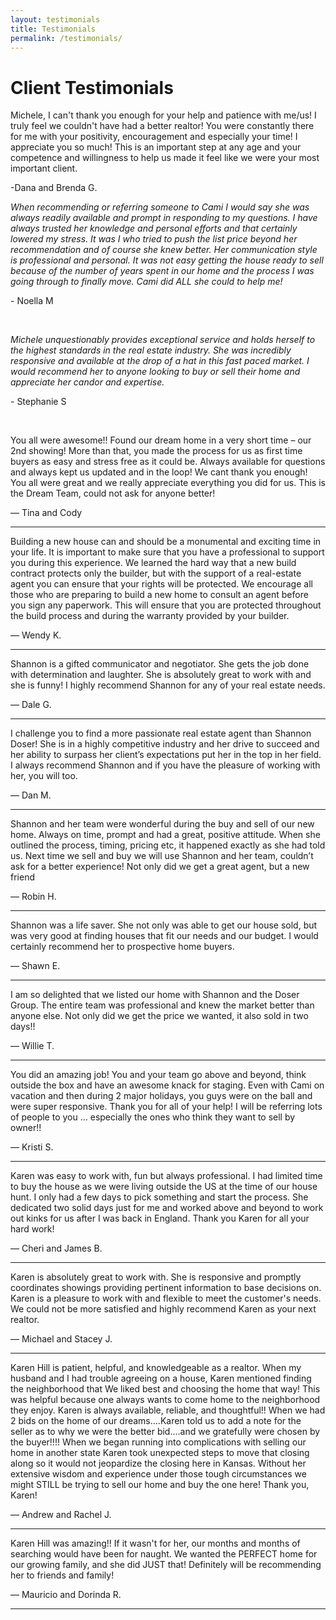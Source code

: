```yaml
---
layout: testimonials
title: Testimonials
permalink: /testimonials/
---
```


# Client Testimonials

Michele, I can't thank you enough for your help and patience with me/us\! I truly feel we couldn't have had a better realtor\! You were constantly there for me with your positivity, encouragement and especially your time\! I appreciate you so much\! This is an important step at any age and your competence and willingness to help us made it feel like we were your most important client.

\-Dana and Brenda G.&nbsp;

*When recommending or referring someone to Cami I would say she was always readily available and prompt in responding to my questions. I have always trusted her knowledge and personal efforts and that certainly lowered my stress. It was I who tried to push the list price beyond her recommendation and of course she knew better. Her communication style is professional and personal. It was not easy getting the house ready to sell because of the number of years spent in our home and the process I was going through to finally move. Cami did ALL she could to help me\!*

\- Noella M

&nbsp;

*Michele unquestionably provides exceptional service and holds herself to the highest standards in the real estate industry. She was incredibly responsive and available at the drop of a hat in this fast paced market. I would recommend her to anyone looking to buy or sell their home and appreciate her candor and expertise.*

\- Stephanie S

&nbsp;

<div class="client-testimonial"><p class="testimonial-text">You all were awesome!! Found our dream home in a very short time &ndash; our 2nd showing! More than that, you made the process for us as first time buyers as easy and stress free as it could be. Always available for questions and always kept us updated and in the loop! We cant thank you enough! You all were great and we really appreciate everything you did for us. This is the Dream Team, could not ask for anyone better!</p><p class="testimonial-author">&mdash; Tina and Cody</p><hr /><div class="client-testimonial"><p class="testimonial-text">Building a new house can and should be a monumental and exciting time in your life. It is important to make sure that you have a professional to support you during this experience. We learned the hard way that a new build contract protects only the builder, but with the support of a real-estate agent you can ensure that your rights will be protected. We encourage all those who are preparing to build a new home to consult an agent before you sign any paperwork. This will ensure that you are protected throughout the build process and during the warranty provided by your builder.</p><p class="testimonial-author">&mdash; Wendy K.</p><hr /><div class="client-testimonial"><p class="testimonial-text">Shannon is a gifted communicator and negotiator. She gets the job done with determination and laughter. She is absolutely great to work with and she is funny! I highly recommend Shannon for any of your real estate needs.</p><p class="testimonial-author">&mdash; Dale G.</p><hr /><div class="client-testimonial"><p class="testimonial-text">I challenge you to find a more passionate real estate agent than Shannon Doser! She is in a highly competitive industry and her drive to succeed and her ability to surpass her client&rsquo;s expectations put her in the top in her field. I always recommend Shannon and if you have the pleasure of working with her, you will too.</p><p class="testimonial-author">&mdash; Dan M.</p><hr /><div class="client-testimonial"><p class="testimonial-text">Shannon and her team were wonderful during the buy and sell of our new home. Always on time, prompt and had a great, positive attitude. When she outlined the process, timing, pricing etc, it happened exactly as she had told us. Next time we sell and buy we will use Shannon and her team, couldn&rsquo;t ask for a better experience! Not only did we get a great agent, but a new friend</p><p class="testimonial-author">&mdash; Robin H.</p><hr /><div class="client-testimonial"><p class="testimonial-text">Shannon was a life saver. She not only was able to get our house sold, but was very good at finding houses that fit our needs and our budget. I would certainly recommend her to prospective home buyers.</p><p class="testimonial-author">&mdash; Shawn E.</p><hr /><div class="client-testimonial"><p class="testimonial-text">I am so delighted that we listed our home with Shannon and the Doser Group. The entire team was professional and knew the market better than anyone else. Not only did we get the price we wanted, it also sold in two days!!</p><p class="testimonial-author">&mdash; Willie T.</p><hr /><div class="client-testimonial"><p class="testimonial-text">You did an amazing job! You and your team go above and beyond, think outside the box and have an awesome knack for staging. Even with Cami on vacation and then during 2 major holidays, you guys were on the ball and were super responsive. Thank you for all of your help! I will be referring lots of people to you &hellip; especially the ones who think they want to sell by owner!!</p><p class="testimonial-author">&mdash; Kristi S.</p><hr /><div class="client-testimonial"><p class="testimonial-text">Karen was easy to work with, fun but always professional. I had limited time to buy the house as we were living outside the US at the time of our house hunt. I only had a few days to pick something and start the process. She dedicated two solid days just for me and worked above and beyond to work out kinks for us after I was back in England. Thank you Karen for all your hard work!</p><p class="testimonial-author">&mdash; Cheri and James B.</p><hr /><div class="client-testimonial"><p class="testimonial-text">Karen is absolutely great to work with. She is responsive and promptly coordinates showings providing pertinent information to base decisions on. Karen is a pleasure to work with and flexible to meet the customer's needs. We could not be more satisfied and highly recommend Karen as your next realtor.</p><p class="testimonial-author">&mdash; Michael and Stacey J.</p><hr /><div class="client-testimonial"><p class="testimonial-text">Karen Hill is patient, helpful, and knowledgeable as a realtor. When my husband and I had trouble agreeing on a house, Karen mentioned finding the neighborhood that We liked best and choosing the home that way! This was helpful because one always wants to come home to the neighborhood they enjoy. Karen is always available, reliable, and thoughtful!! When we had 2 bids on the home of our dreams....Karen told us to add a note for the seller as to why we were the better bid....and we gratefully were chosen by the buyer!!!! When we began running into complications with selling our home in another state Karen took unexpected steps to move that closing along so it would not jeopardize the closing here in Kansas. Without her extensive wisdom and experience under those tough circumstances we might STILL be trying to sell our home and buy the one here! Thank you, Karen!</p><p class="testimonial-author">&mdash; Andrew and Rachel J.</p><hr /><div class="client-testimonial"><p class="testimonial-text">Karen Hill was amazing!! If it wasn't for her, our months and months of searching would have been for naught. We wanted the PERFECT home for our growing family, and she did JUST that! Definitely will be recommending her to friends and family!</p><p class="testimonial-author">&mdash; Mauricio and Dorinda R.</p><hr /></div></div></div></div></div></div></div></div></div></div></div></div>
